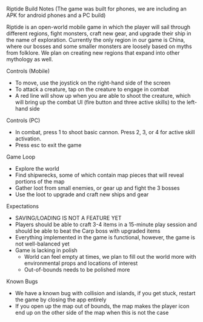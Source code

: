 Riptide Build Notes 
(The game was built for phones, we are including an APK for android phones and a PC build)

Riptide is an open-world mobile game in which the player will sail through different regions, fight monsters, craft new gear, 
and upgrade their ship in the name of exploration. Currently the only region in our game is China, where our bosses and some 
smaller monsters are loosely based on myths from folklore. We plan on creating new regions that expand into other mythology as well.

Controls (Mobile)
* To move, use the joystick on the right-hand side of the screen
* To attack a creature, tap on the creature to engage in combat
* A red line will show up when you are able to shoot the creature, which will bring up the combat UI (fire button and three active skills) to the left-hand side

Controls (PC)
* In combat, press 1 to shoot basic cannon. Press 2, 3, or 4 for active skill activation.
* Press esc to exit the game

Game Loop
* Explore the world
* Find shipwrecks, some of which contain map pieces that will reveal portions of the map
* Gather loot from small enemies, or gear up and fight the 3 bosses
* Use the loot to upgrade and craft new ships and gear

Expectations
* SAVING/LOADING IS NOT A FEATURE YET
* Players should be able to craft 3-4 items in a 15-minute play session and should be able to beat the Carp boss with upgraded items
* Everything implemented in the game is functional, however, the game is not well-balanced yet
* Game is lacking in polish
  * World can feel empty at times, we plan to fill out the world more with environmental props and locations of interest
  * Out-of-bounds needs to be polished more

Known Bugs
* We have a known bug with collision and islands, if you get stuck, restart the game by closing the app entirely
* If you open up the map out of bounds, the map makes the player icon end up on the other side of the map when this is not the case
